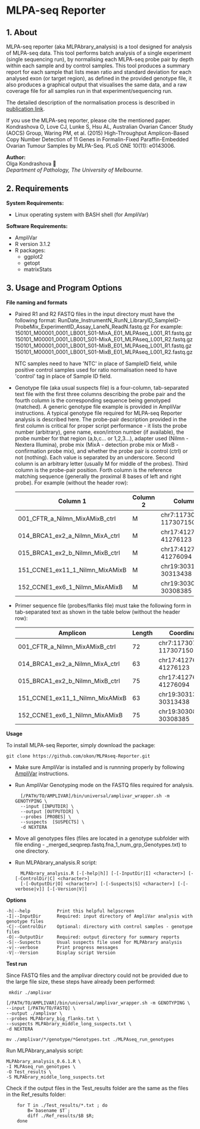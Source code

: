 MLPA-seq Reporter
============

## 1. About
MLPA-seq reporter (aka MLPAbrary_analysis) is a tool designed for analysis of MLPA-seq data. This tool performs batch analysis of a single experiment (single sequencing run), by normalising each MLPA-seq probe pair by depth within each sample and by control samples. This tool produces a summary report for each sample that lists mean ratio and standard deviation for each analysed exon (or target region), as defined in the provided genotype file, it also produces a graphical output that visualises the same data, and a raw coverage file for all samples run in that experiment/sequencing run.

The detailed description of the normalisation process is described in
[publication link](http://journals.plos.org/plosone/article?id=10.1371/journal.pone.0143006).

If you use the MLPA-seq reporter, please cite the mentioned paper.  
Kondrashova O, Love CJ, Lunke S, Hsu AL, Australian Ovarian Cancer Study (AOCS) Group, Waring PM, et al. (2015) High-Throughput Amplicon-Based Copy Number Detection of 11 Genes in Formalin-Fixed Paraffin-Embedded Ovarian Tumour Samples by MLPA-Seq. PLoS ONE 10(11): e0143006. 

**Author:**  
Olga Kondrashova :girl:  
*Department of Pathology, The University of Melbourne.*


## 2. Requirements
**System Requirements:**  

* Linux operating system with BASH shell (for AmpliVar)

**Software Requirements:**  

* AmpliVar  
* R version 3.1.2  
* R packages:  
	- ggplot2
	- getopt
	- matrixStats

## 3. Usage and Program Options
**File naming and formats**  

* Paired R1 and R2 FASTQ files in the input directory must have the following format:
RunDate_InstrumentN_RunN_LibraryID_SampleID-ProbeMix_ExperimentID_Assay_LaneN_ReadN.fastq.gz
For example:
150101_M00001_0001_LB001_S01-MixA_E01_MLPAseq_L001_R1.fastq.gz  
150101_M00001_0001_LB001_S01-MixA_E01_MLPAseq_L001_R2.fastq.gz  
150101_M00001_0001_LB001_S01-MixB_E01_MLPAseq_L001_R1.fastq.gz  
150101_M00001_0001_LB001_S01-MixB_E01_MLPAseq_L001_R2.fastq.gz  
  
	NTC samples need to have 'NTC' in place of SampleID field, while positive control samples used for ratio normalisation need to have 'control' tag in place of Sample ID field.

* Genotype file (aka usual suspects file) is a four-column, tab-separated text file with the first three columns describing the 
probe pair and the fourth column is the corresponding sequence being genotyped (matched). A generic genotype file example is provided in AmpliVar instructions. A typical genotype file required for MLPA-seq Reporter analysis is described here. The probe-pair description provided in the first column is critical for proper script performance - it lists the probe number (arbitrary), gene name, exon/intron number (if available), the probe number for that region (a,b,c... or 1,2,3...), adapter used (Nilmn - Nextera Illumina), probe mix (MixA - detection probe mix or MixB - confirmation probe mix), and whether the probe pair is control (ctrl) or not (nothing). Each value is separated by an underscore. Second column is an arbitrary letter (usually M for middle of the probes). Third column is the probe-pair position. Forth column is the reference matching sequence (generally the proximal 8 bases of left and right probe). For example (without the header row):      

    | Column 1                          |  Column 2  |  Column 3                  |  Variant sequence  | 
    |-----------------------------------|------------|----------------------------|--------------------| 
    |  001_CFTR_a_Nilmn_MixAMixB_ctrl   |  M         |  chr7:117307078-117307150  |  TGCTCTGAAAGAGGAG  | 
    |  014_BRCA1_ex2_a_Nilmn_MixA_ctrl  |  M         |  chr17:41276060-41276123   |  AACGCGAAGAGCAGAT  | 
    |  015_BRCA1_ex2_b_Nilmn_MixB_ctrl  |  M         |  chr17:41276019-41276094   |  AAATCTTAGAGTGTCC  | 
    |  151_CCNE1_ex11_1_Nilmn_MixAMixB  |  M         |  chr19:30313375-30313438   |  CCATGGCAAATGGAAC  | 
    |  152_CCNE1_ex6_1_Nilmn_MixAMixB   |  M         |  chr19:30308310-30308385   |  ACATGATTTTCCAGAC  |  

* Primer sequence file (probes/flanks file) must take the following form in tab-separated text as shown in the table below (without the header row):  

    | Amplicon                          |  Length  |  Coordinate                  |  Flanking primer sequence      | 
    |-----------------------------------|----------|------------------------------|--------------------------------| 
    |  001_CFTR_a_Nilmn_MixAMixB_ctrl   | 72       |  chr7:117307078-117307150    |  (GAACTCAAGCAA.*GAGGTGCAAGAG)  | 
    |  014_BRCA1_ex2_a_Nilmn_MixA_ctrl  | 63       |  chr17:41276060-41276123     |  (CATAGCATTAAT.*ATTTCTTTCTGT)  | 
    |  015_BRCA1_ex2_b_Nilmn_MixB_ctrl  | 75       |  chr17:41276019-41276094     |  (GCGTTGAAGAAG.*AGTCAGCACAAG)  | 
    |  151_CCNE1_ex11_1_Nilmn_MixAMixB  | 63       |  chr19:30313375-30313438     |  (CAGTTTTGAGCT.*TTTGCCCAGCTA)  | 
    |  152_CCNE1_ex6_1_Nilmn_MixAMixB   | 75       |  chr19:30308310-30308385     |  (AAAGTGCTGATC.*TTGACACAGTTC)  | 
        

**Usage**  

To install MLPA-seq Reporter, simply download the package:
         
    git clone https://github.com/okon/MLPAseq-Reporter.git

* Make sure AmpliVar is installed and is runnning properly by following [AmpliVar](https://github.com/alhsu/AmpliVar) instructions.   

* Run AmpliVar Genotyping mode on the FASTQ files required for analysis.  

        [/PATH/TO/AMPLIVAR]/bin/universal/amplivar_wrapper.sh -m GENOTYPING \
        --input [INPUTDIR] \
        --output [OUTPUTDIR] \
        --probes [PROBES] \
        --suspects  [SUSPECTS] \
        -d NEXTERA    

* Move all genotypes files (files are located in a genotype subfolder with file ending - _merged_seqprep.fastq.fna_1_num_grp_Genotypes.txt) to one directory.  

* Run MLPAbrary_analysis.R script:

        MLPAbrary_analysis.R [-[-help|h]] [-[-InputDir|I] <character>] [-[-ControlDir|C] <character>] 
        [-[-OutputDir|O] <character>] [-[-Suspects|S] <character>] [-[-verbose|v]] [-[-Version|V]]  

**Options** 
  
    -h|--help          Print this helpful helpscreen  
    -I|--InputDir      Required: input directory of AmpliVar analysis with genotype files  
    -C|--ControlDir    Optional: directory with control samples - genotype files  
    -O|--OutputDir     Required: output directory for summary reports  
    -S|--Suspects      Usual suspects file used for MLPAbrary analysis  
    -v|--verbose       Print progress messages  
    -V|--Version       Display script Version  
**Test run** 

Since FASTQ files and the amplivar directory could not be provided due to the large file size, these steps have already been performed:  
       
     mkdir ./amplivar
     
    [/PATH/TO/AMPLIVAR]/bin/universal/amplivar_wrapper.sh -m GENOTYPING \  
    --input [/PATH/TO/FASTQ] \
    --output ./amplivar \
    --probes MLPAbrary_big_flanks.txt \
    --suspects MLPAbrary_middle_long_suspects.txt \
    -d NEXTERA 
    
	mv ./amplivar/*/genotype/*Genotypes.txt ./MLPAseq_run_genotypes

Run MLPAbrary_analysis script:  

    MLPAbrary_analysis_0.6.1.R \
    -I MLPAseq_run_genotypes \
    -O Test_results \
    -S MLPAbrary_middle_long_suspects.txt
    
Check if the output files in the Test_results folder are the same as the files in the Ref_results folder:

		for T in ./Test_results/*.txt ; do   
			B=`basename $T`;  
			diff ./Ref_results/$B $R;     
		done  
 
      
       
